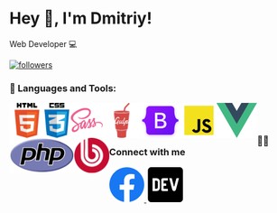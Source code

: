 # Hey 👋, I'm Dmitriy!

Web Developer 💻

<a href="https://github.com/armandupe">
    <img alt="followers" title="Follow me on Github" src="https://img.shields.io/github/followers/armandupe?style=social"/>
</a>

### 🔨 Languages and Tools:

<p>   
<a href="#"><img align="left" src="/img/html.png" width="62px" height="62px" alt="js_html"></a>
<a href="#"><img align="left" src="/img/css.png" width="" height="62px" alt="js_css"></a>
<a href="#"><img align="left" src="/img/sass.png" width="62px" height="62px" alt="js_sass"></a>
<a href="#"><img align="left" src="/img/gulp.png" width="62px" height="62px" alt="js_gulp"></a>
<a href="#"><img align="left" src="/img/bootstrap.png" width="" height="62px" alt="js_bootstrap"></a>
<a href="#"><img align="left" src="/img/js.png" width="62px" height="62px" alt="js_icon"></a>
<a href="#"><img align="left" src="/img/vue.png" width="" height="62px" alt="vue_icon"></a>
<a href="#"><img align="left" src="/img/php.png" width="" height="62px" alt="php_icon"></a>
<a href="#"><img align="left" src="/img/bitrix.png" width="62px" height="62px" alt="bitrix_icon"></a>
</p>

<br>
<br>

### 🙋‍♂️ Connect with me

<p>
    
  <a href="https://www.facebook.com/profile.php?id=100055543860895">
    <img alt="facebook" title="armandupe FB" height="62px" src="/img/fb.png">
  </a>
  <a href="https://dev.to/armandupe">
    <img alt="Dev.to" title="armandupe Dev.to" height="62px" src="/img/devto.svg">
  </a>
 
</p>
